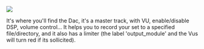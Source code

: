<a href='http://picasaweb.google.com/lh/photo/kCSHEV_fyoItbf4gAH962Q?feat=embedwebsite'><img src='http://lh3.ggpht.com/_TZMojZ6BS9g/THlTTkS7vPI/AAAAAAAAABk/1jDH9DvjOso/s800/output.png' /></a>

It's where you'll find the Dac, it's a master track, with VU, enable/disable DSP, volume control... It helps you to record your set to a specified file/directory, and it also has a limiter (the label 'output\_module' and the Vus will turn red if its sollicited).